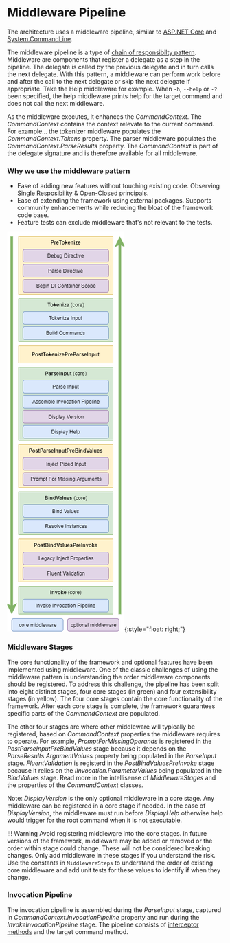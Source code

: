 # Middleware Pipeline

The architecture uses a middleware pipeline, similar to [ASP.NET Core](https://thomaslevesque.com/2018/03/27/understanding-the-asp-net-core-middleware-pipeline/) and [System.CommandLine](https://github.com/dotnet/command-line-api/wiki/How-To#middleware-pipeline).

The middleware pipeline is a type of [chain of responsibilty pattern](https://en.wikipedia.org/wiki/Chain-of-responsibility_pattern).  
Middleware are components that register a delegate as a step in the pipeline.  The delegate is called by the previous delegate and in turn calls the next delegate.  With this pattern, a middleware can perform work before and after the call to the next delegate or skip the next delegate if appropriate.  Take the Help middleware for example. When `-h`, `--help` or `-?` been specified, the help middleware prints help for the target command and does not call the next middleware.

As the middleware executes, it enhances the _CommandContext_.  The _CommandContext_ contains the context relevate to the current command. For example... the tokenizer middleware populates the _CommandContext.Tokens_ property.  The parser middleware populates the _CommandContext.ParseResults_ property.  The _CommandContext_ is part of the delegate signature and is therefore available for all middleware.

### Why we use the middleware pattern
* Ease of adding new features without touching existing code. Observing [Single Resposibility](https://en.wikipedia.org/wiki/Single_responsibility_principle) &  [Open-Closed](https://en.wikipedia.org/wiki/Open%E2%80%93closed_principle) principals.
* Ease of extending the framework using external packages. Supports community enhancements while reducing the bloat of the framework code base.
* Feature tests can exclude middleware that's not relevant to the tests.

![Middleware](./../diagrams/MiddlewarePipeline.png){:style="float: right;"}

### Middleware Stages
The core functionality of the framework and optional features have been implemented using middleware. 
One of the classic challenges of using the middleware pattern is understanding the order middleware components should be registered. To address this challenge, the pipeline has been split into eight distinct stages, four core stages (in green) and four extensibility stages (in yellow). The four core stages contain the core functionality of the framework. After each core stage is complete, the framework guarantees specific parts of the _CommandContext_ are populated.

The other four stages are where other middleware will typically be registered, based on _CommandContext_ properties the middleware requires to operate. For example, _PromptForMissingOperands_ is registered in the _PostParseInputPreBindValues_ stage because it depends on the _ParseResults.ArgumentValues_ property being populated in the _ParseInput_ stage. _FluentValidation_ is registerd in the _PostBindValuesPreInvoke_ stage because it relies on the _IInvocation.ParameterValues_ being populated in the _BindValues_ stage.  Read more in the intellisense of _MiddlewareStages_ and the properties of the _CommandContext_ classes.

Note: _DisplayVersion_ is the only optional middleware in a core stage. Any middleware can be registered in a core stage if needed. In the case of _DisplayVersion_, the middleware must run before _DisplayHelp_ otherwise help would trigger for the root command when it is not executable.

!!! Warning
    Avoid registering middleware into the core stages. in future versions of the framework, middleware may be added or removed or the order within stage could change. These will not be considered breaking changes. Only add middleware in these stages if you understand the risk. Use the constants in `MiddlewareSteps` to understand the order of existing core middleware and add unit tests for these values to identify if when they change.


### Invocation Pipeline
The invocation pipeline is assembled during the _ParseInput_ stage, captured in _CommandContext.InvocationPipeline_ property and run during the _InvokeInvocationPipeline_ stage. The pipeline consists of [interceptor methods](interceptors.md) and the target command method.